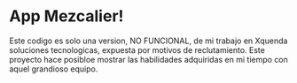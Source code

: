 # App Mezcalier!

Este codigo es solo una version, NO FUNCIONAL, de mi trabajo en
Xquenda soluciones tecnologicas, expuesta por motivos de reclutamiento.
Este proyecto hace posibloe mostrar las habilidades adquiridas
en mi tiempo con aquel grandioso equipo.


